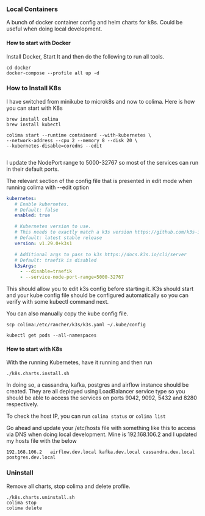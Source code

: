 ### Local Containers

A bunch of docker container config and helm charts for k8s. Could be useful when doing local development.

#### How to start with Docker
Install Docker, Start It and then do the following to run all tools.
```shell
cd docker
docker-compose --profile all up -d
```

### How to Install K8s
I have switched from minikube to microk8s and now to colima.
Here is how you can start with K8s

```shell
brew install colima
brew install kubectl

colima start --runtime containerd --with-kubernetes \
--network-address --cpu 2 --memory 8 --disk 20 \
--kubernetes-disable=coredns --edit


```

I update the NodePort range to 5000-32767 so most of the services can run in their default ports.

The relevant section of the config file that is presented in edit mode when running colima with --edit option

```yaml
kubernetes:
   # Enable kubernetes.
   # Default: false
   enabled: true

   # Kubernetes version to use.
   # This needs to exactly match a k3s version https://github.com/k3s-io/k3s/releases
   # Default: latest stable release
   version: v1.29.0+k3s1

   # Additional args to pass to k3s https://docs.k3s.io/cli/server
   # Default: traefik is disabled
   k3sArgs:
     - --disable=traefik
     - --service-node-port-range=5000-32767
 ```

This should allow you to edit k3s config before starting it. K3s should start and your kube config file should be configured
automatically so you can verify with some kubectl command next.

You can also manually copy the kube config file.

```
scp colima:/etc/rancher/k3s/k3s.yaml ~/.kube/config
```

```
kubectl get pods --all-namespaces
```

#### How to start with K8s
With the running Kubernetes, have it running and then run

```
./k8s.charts.install.sh
```

In doing so, a cassandra, kafka, postgres and airflow instance should be created.
They are all deployed using LoadBalancer service type so you should be able to access the services on ports
9042, 9092, 5432 and 8280 respectively. 

To check the host IP, you can run ```colima status``` or ```colima list```

Go ahead and update your /etc/hosts file with something like this to access via DNS when doing local development.
Mine is 192.168.106.2 and I updated my hosts file with the below
```
192.168.106.2   airflow.dev.local kafka.dev.local cassandra.dev.local postgres.dev.local
```

### Uninstall
Remove all charts, stop colima and delete profile.
```
./k8s.charts.uninstall.sh
colima stop
colima delete
```
